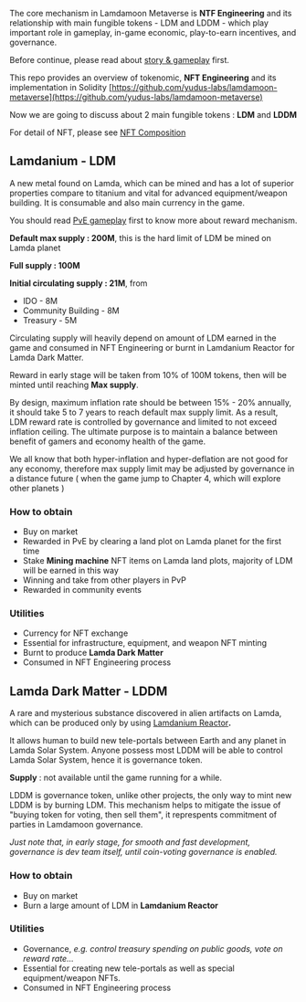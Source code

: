The core mechanism in Lamdamoon Metaverse is **NTF Engineering** and its relationship with main fungible tokens - LDM and LDDM - which play important role in gameplay, in-game economic, play-to-earn incentives, and governance.

Before continue, please read about [story & gameplay](https://wiki.lamdamoon.xyz/Story-Gameplay-Reward-2264ecc193e04659adc9f3475e52ddf1) first.

This repo provides an overview of tokenomic, **NFT Engineering** and its implementation in Solidity [https://github.com/yudus-labs/lamdamoon-metaverse](https://github.com/yudus-labs/lamdamoon-metaverse)

Now we are going to discuss about 2 main fungible tokens : **LDM** and **LDDM**

For detail of NFT, please see [NFT Composition](https://wiki.lamdamoon.xyz/NFT-Composition-79eb28a204d84f808d4e5fc290eb57dc)

## Lamdanium - LDM

A new metal found on Lamda, which can be mined and has a lot of superior properties compare to titanium and vital for advanced equipment/weapon building. It is consumable and also main currency in the game.

You should read [PvE gameplay](https://wiki.lamdamoon.xyz/Story-Gameplay-Reward-2264ecc193e04659adc9f3475e52ddf1) first to know more about reward mechanism.

**Default max supply : 200M**, this is the hard limit of LDM be mined on Lamda planet

**Full supply : 100M**

**Initial circulating supply : 21M**, from

- IDO - 8M
- Community Building - 8M
- Treasury - 5M

Circulating supply will heavily depend on amount of LDM earned in the game and consumed in NFT Engineering or burnt in Lamdanium Reactor for Lamda Dark Matter.

Reward in early stage will be taken from 10% of 100M tokens, then will be minted until reaching **Max supply**.

By design, maximum inflation rate should be between 15% - 20% annually, it should take 5 to 7 years to reach default max supply limit. As a result, LDM reward rate is controlled by governance and limited to not exceed inflation ceiling. The ultimate purpose is to maintain a balance between benefit of gamers and economy health of the game.

We all know that both hyper-inflation and hyper-deflation are not good for any economy, therefore max supply limit may be adjusted by governance in a distance future ( when the game jump to Chapter 4, which will explore other planets )

### How to obtain

- Buy on market
- Rewarded in PvE by clearing a land plot on Lamda planet for the first time
- Stake **Mining machine** NFT items on Lamda land plots, majority of LDM will be earned in this way
- Winning and take from other players in PvP
- Rewarded in community events

### Utilities

- Currency for NFT exchange
- Essential for infrastructure, equipment, and weapon NFT minting
- Burnt to produce **Lamda Dark Matter**
- Consumed in NFT Engineering process

## Lamda Dark Matter - LDDM

A rare and mysterious substance discovered in alien artifacts on Lamda, which can be produced only by using [Lamdanium Reactor](https://wiki.lamdamoon.xyz/Equipment-5c71927085e244239abd2b0240b11faa)**.**

It allows human to build new tele-portals between Earth and any planet in Lamda Solar System. Anyone possess most LDDM will be able to control Lamda Solar System, hence it is governance token.

**Supply** : not available until the game running for a while.

LDDM is governance token, unlike other projects, the only way to mint new LDDM is by burning LDM. This mechanism helps to mitigate the issue of "buying token for voting, then sell them", it represpents commitment of parties in Lamdamoon governance.

_Just note that, in early stage, for smooth and fast development, governance is dev team itself, until coin-voting governance is enabled._

### How to obtain

- Buy on market
- Burn a large amount of LDM in **Lamdanium Reactor**

### Utilities

- Governance, _e.g. control treasury spending on public goods, vote on reward rate..._
- Essential for creating new tele-portals as well as special equipment/weapon NFTs.
- Consumed in NFT Engineering process
